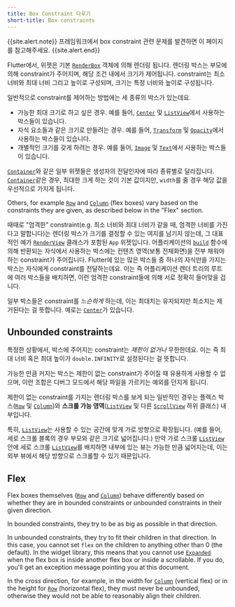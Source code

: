 ```yaml
---
title: Box Constraint 다루기
short-title: Box constraints
---
```


{{site.alert.note}}
  프레임워크에서 box constraint 관련 문제를 발견하면 이 페이지를 참고해주세요.
{{site.alert.end}}

Flutter에서, 위젯은 기본 [`RenderBox`]() 객체에 의해 렌더링 됩니다.
렌더링 박스는 부모에 의해 constraint가 주어지며, 해당 조건 내에서 크기가 제어됩니다.
constraint는 최소 너비와 최대 너비 그리고 높이로 구성되며, 크기는 특정 너비와 높이로 구성됩니다.

일반적으로 constraint를 제어하는 방법에는 세 종류의 박스가 있는데요.

- 가능한 최대 크기로 하고 싶은 경우.
  예를 들어, [`Center`]() 및
  [`ListView`]()에서 사용하는 박스들이 있습니다.
- 자식 요소들과 같은 크기로 만들려는 경우.
  예를 들어, [`Transform`]() 및
  [`Opacity`]()에서 사용하는 박스들이 있습니다.
- 개별적인 크기를 갖게 하려는 경우.
  예를 들어, [`Image`]() 및
  [`Text`]()에서 사용하는 박스들이 있습니다.

[`Container`]()와 같은
일부 위젯들은 생성자의 전달인자에 따라 종류별로 달라집니다.
[`Container`]()같은 경우,
최대한 크게 하는 것이 기본 값이지만, `width`를 줄 경우 해당 값을 우선적으로 가지게 됩니다.

Others, for example [`Row`][] and [`Column`][] (flex boxes)
vary based on the constraints they are given,
as described below in the "Flex" section.

때때로 "엄격한" constraint(e.g. 최소 너비와 최대 너비가 같을 때, 
엄격한 너비를 가진다고 말합니다)는
렌더링 박스가 크기를 결정할 수 있는 여지를 남기지 않는데,
그 대표적인 예가 [`RenderView`]() 
클래스가 포함된 `App` 위젯입니다.
어플리케이션의 [`build`]() 함수에 의해
반환되는 자식에서 사용하는 박스에는 
컨텐츠 영역(보통 전체화면)을 전부 채워야 하는 constraint가 주어집니다.
Flutter에 있는 많은 박스들 중 하나의 자식만을 가지는 박스는 
자식에게 constraint를 전달하는데요.
이는 즉 어플리케이션 렌더 트리의 루트에 여러 박스들을 배치하면, 
이런 엄격한 constraint들에 의해 서로 정확히 들어맞을 겁니다.

일부 박스들은 constraint를 _느슨하게_ 하는데, 
이는 최대치는 유지되지만 최소치는 제거된다는 걸 뜻합니다.
예로는 [`Center`]()가 있습니다.

## Unbounded constraints

특정한 상황에서, 박스에 주어지는 constraint는 _제한이 없거나_ 무한한데요.
이는 즉 최대 너비 혹은 최대 높이가 `double.INFINITY`로 설정된다는 걸 뜻합니다.

가능한 만큼 커지는 박스는 제한이 없는 constraint가 주어질 때 유용하게 사용할 수 없으며,
이런 조합은 디버그 모드에서 해당 파일을 가르키는 예외를 던지게 됩니다.

제한이 없는 constraint를 가지는 렌더링 박스를 보게 되는 일반적인 경우는
플렉스 박스([`Row`]()
및 [`Column`]())와
**스크롤 가능 영역**([`ListView`]()
및 다른 [`ScrollView`]() 하위 클래스) 내부입니다.

특히, [`ListView`]()는 사용할 수 있는
공간에 맞게 가로 방향으로 확장됩니다. 
(예를 들어, 세로 스크롤 블록의 경우 부모와 같은 크기로 넓어집니다.)
만약 가로 스크롤 [`ListView`]() 안에
세로 스크롤 [`ListView`]()를 배치하면
내부에 있는 뷰는 가능한 만큼 넓어지는데, 
이는 외부 뷰에서 해당 방향으로 스크롤할 수 있기 때문입니다.

## Flex

Flex boxes themselves ([`Row`][] and [`Column`][])
behave differently based on whether they are in
bounded constraints or unbounded constraints in
their given direction.

In bounded constraints,
they try to be as big as possible in that direction.

In unbounded constraints,
they try to fit their children in that direction.
In this case, you cannot set `flex` on the children to
anything other than 0 (the default).
In the widget library, this means that you cannot use
[`Expanded`][] when the flex box is inside
another flex box or inside a scrollable. If you do,
you'll get an exception message pointing you at this document.

In the _cross_ direction, for example, in the width for
[`Column`][] (vertical flex) or in the height for
[`Row`][] (horizontal flex), they must never be unbounded,
otherwise they would not be able to reasonably align their children.

[`Center`]: {{site.api}}/flutter/widgets/Center-class.html
[`Column`]: {{site.api}}/flutter/widgets/Column-class.html
[`Container`]: {{site.api}}/flutter/widgets/Container-class.html
[`Expanded`]: {{site.api}}/flutter/widgets/Expanded-class.html
[`Image`]: {{site.api}}/flutter/dart-ui/Image-class.html
[`ListView`]: {{site.api}}/flutter/widgets/ListView-class.html
[`Opacity`]: {{site.api}}/flutter/widgets/Opacity-class.html
[`RenderBox`]: {{site.api}}/flutter/rendering/RenderBox-class.html
[`RenderView`]: {{site.api}}/flutter/rendering/RenderView-class.html
[`Row`]: {{site.api}}/flutter/widgets/Row-class.html
[`ScrollView`]: {{site.api}}/flutter/widgets/ScrollView-class.html
[`Text`]: {{site.api}}/flutter/widgets/Text-class.html
[`Transform`]: {{site.api}}/flutter/widgets/Transform-class.html

[`build`]: {{site.api}}/flutter/widgets/State/build.html

